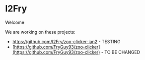 # l2Fry
Welcome

We are working on these projects:
- https://github.com/I2Fry/zoo-clicker-ian2 - TESTING
- [https://github.com/FryGuy93/zoo-clicker](https://github.com/FryGuy93/zoo-clicker) - TO BE CHANGED


<!--

**Here are some ideas to get you started:**

🙋‍♀️ A short introduction - what is your organization all about?
🌈 Contribution guidelines - how can the community get involved?
👩‍💻 Useful resources - where can the community find your docs? Is there anything else the community should know?
🍿 Fun facts - what does your team eat for breakfast?
🧙 Remember, you can do mighty things with the power of [Markdown](https://docs.github.com/github/writing-on-github/getting-started-with-writing-and-formatting-on-github/basic-writing-and-formatting-syntax)
-->
